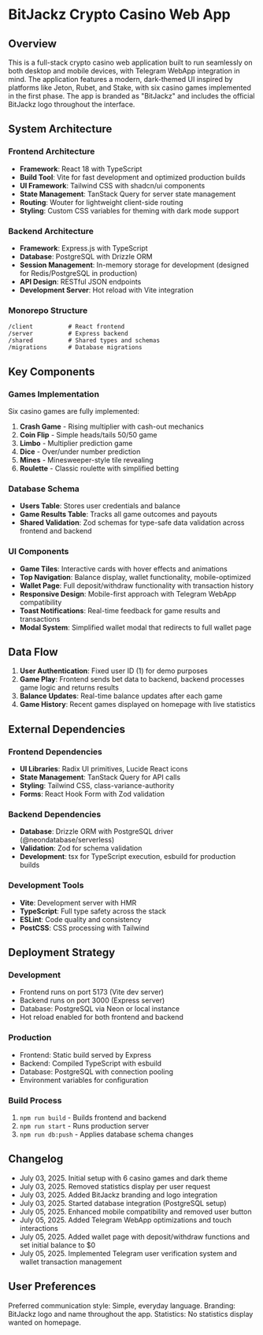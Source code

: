 # BitJackz Crypto Casino Web App

## Overview

This is a full-stack crypto casino web application built to run seamlessly on both desktop and mobile devices, with Telegram WebApp integration in mind. The application features a modern, dark-themed UI inspired by platforms like Jeton, Rubet, and Stake, with six casino games implemented in the first phase. The app is branded as "BitJackz" and includes the official BitJackz logo throughout the interface.

## System Architecture

### Frontend Architecture
- **Framework**: React 18 with TypeScript
- **Build Tool**: Vite for fast development and optimized production builds
- **UI Framework**: Tailwind CSS with shadcn/ui components
- **State Management**: TanStack Query for server state management
- **Routing**: Wouter for lightweight client-side routing
- **Styling**: Custom CSS variables for theming with dark mode support

### Backend Architecture
- **Framework**: Express.js with TypeScript
- **Database**: PostgreSQL with Drizzle ORM
- **Session Management**: In-memory storage for development (designed for Redis/PostgreSQL in production)
- **API Design**: RESTful JSON endpoints
- **Development Server**: Hot reload with Vite integration

### Monorepo Structure
```
/client          # React frontend
/server          # Express backend
/shared          # Shared types and schemas
/migrations      # Database migrations
```

## Key Components

### Games Implementation
Six casino games are fully implemented:
1. **Crash Game** - Rising multiplier with cash-out mechanics
2. **Coin Flip** - Simple heads/tails 50/50 game
3. **Limbo** - Multiplier prediction game
4. **Dice** - Over/under number prediction
5. **Mines** - Minesweeper-style tile revealing
6. **Roulette** - Classic roulette with simplified betting

### Database Schema
- **Users Table**: Stores user credentials and balance
- **Game Results Table**: Tracks all game outcomes and payouts
- **Shared Validation**: Zod schemas for type-safe data validation across frontend and backend

### UI Components
- **Game Tiles**: Interactive cards with hover effects and animations
- **Top Navigation**: Balance display, wallet functionality, mobile-optimized
- **Wallet Page**: Full deposit/withdraw functionality with transaction history
- **Responsive Design**: Mobile-first approach with Telegram WebApp compatibility
- **Toast Notifications**: Real-time feedback for game results and transactions
- **Modal System**: Simplified wallet modal that redirects to full wallet page

## Data Flow

1. **User Authentication**: Fixed user ID (1) for demo purposes
2. **Game Play**: Frontend sends bet data to backend, backend processes game logic and returns results
3. **Balance Updates**: Real-time balance updates after each game
4. **Game History**: Recent games displayed on homepage with live statistics

## External Dependencies

### Frontend Dependencies
- **UI Libraries**: Radix UI primitives, Lucide React icons
- **State Management**: TanStack Query for API calls
- **Styling**: Tailwind CSS, class-variance-authority
- **Forms**: React Hook Form with Zod validation

### Backend Dependencies
- **Database**: Drizzle ORM with PostgreSQL driver (@neondatabase/serverless)
- **Validation**: Zod for schema validation
- **Development**: tsx for TypeScript execution, esbuild for production builds

### Development Tools
- **Vite**: Development server with HMR
- **TypeScript**: Full type safety across the stack
- **ESLint**: Code quality and consistency
- **PostCSS**: CSS processing with Tailwind

## Deployment Strategy

### Development
- Frontend runs on port 5173 (Vite dev server)
- Backend runs on port 3000 (Express server)
- Database: PostgreSQL via Neon or local instance
- Hot reload enabled for both frontend and backend

### Production
- Frontend: Static build served by Express
- Backend: Compiled TypeScript with esbuild
- Database: PostgreSQL with connection pooling
- Environment variables for configuration

### Build Process
1. `npm run build` - Builds frontend and backend
2. `npm run start` - Runs production server
3. `npm run db:push` - Applies database schema changes

## Changelog
- July 03, 2025. Initial setup with 6 casino games and dark theme
- July 03, 2025. Removed statistics display per user request
- July 03, 2025. Added BitJackz branding and logo integration
- July 03, 2025. Started database integration (PostgreSQL setup)
- July 05, 2025. Enhanced mobile compatibility and removed user button
- July 05, 2025. Added Telegram WebApp optimizations and touch interactions
- July 05, 2025. Added wallet page with deposit/withdraw functions and set initial balance to $0
- July 05, 2025. Implemented Telegram user verification system and wallet transaction management

## User Preferences

Preferred communication style: Simple, everyday language.
Branding: BitJackz logo and name throughout the app.
Statistics: No statistics display wanted on homepage.